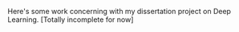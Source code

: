 Here's some work concerning with my dissertation project on Deep Learning.
[Totally incomplete for now] 
